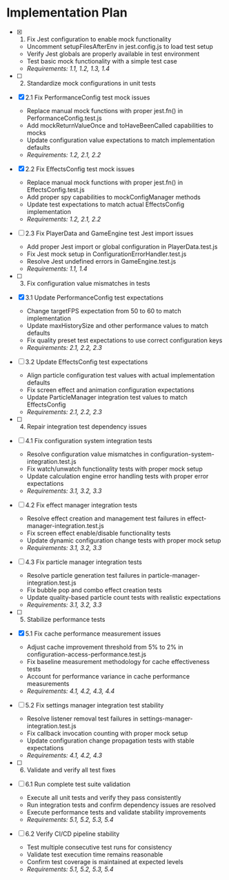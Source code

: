# Implementation Plan

- [x] 1. Fix Jest configuration to enable mock functionality
  - Uncomment setupFilesAfterEnv in jest.config.js to load test setup
  - Verify Jest globals are properly available in test environment
  - Test basic mock functionality with a simple test case
  - _Requirements: 1.1, 1.2, 1.3, 1.4_

- [ ] 2. Standardize mock configurations in unit tests
- [x] 2.1 Fix PerformanceConfig test mock issues
  - Replace manual mock functions with proper jest.fn() in PerformanceConfig.test.js
  - Add mockReturnValueOnce and toHaveBeenCalled capabilities to mocks
  - Update configuration value expectations to match implementation defaults
  - _Requirements: 1.2, 2.1, 2.2_

- [x] 2.2 Fix EffectsConfig test mock issues
  - Replace manual mock functions with proper jest.fn() in EffectsConfig.test.js
  - Add proper spy capabilities to mockConfigManager methods
  - Update test expectations to match actual EffectsConfig implementation
  - _Requirements: 1.2, 2.1, 2.2_

- [ ] 2.3 Fix PlayerData and GameEngine test Jest import issues
  - Add proper Jest import or global configuration in PlayerData.test.js
  - Fix Jest mock setup in ConfigurationErrorHandler.test.js
  - Resolve Jest undefined errors in GameEngine.test.js
  - _Requirements: 1.1, 1.4_

- [ ] 3. Fix configuration value mismatches in tests
- [x] 3.1 Update PerformanceConfig test expectations
  - Change targetFPS expectation from 50 to 60 to match implementation
  - Update maxHistorySize and other performance values to match defaults
  - Fix quality preset test expectations to use correct configuration keys
  - _Requirements: 2.1, 2.2, 2.3_

- [ ] 3.2 Update EffectsConfig test expectations
  - Align particle configuration test values with actual implementation defaults
  - Fix screen effect and animation configuration expectations
  - Update ParticleManager integration test values to match EffectsConfig
  - _Requirements: 2.1, 2.2, 2.3_

- [ ] 4. Repair integration test dependency issues
- [ ] 4.1 Fix configuration system integration tests
  - Resolve configuration value mismatches in configuration-system-integration.test.js
  - Fix watch/unwatch functionality tests with proper mock setup
  - Update calculation engine error handling tests with proper error expectations
  - _Requirements: 3.1, 3.2, 3.3_

- [ ] 4.2 Fix effect manager integration tests
  - Resolve effect creation and management test failures in effect-manager-integration.test.js
  - Fix screen effect enable/disable functionality tests
  - Update dynamic configuration change tests with proper mock setup
  - _Requirements: 3.1, 3.2, 3.3_

- [ ] 4.3 Fix particle manager integration tests
  - Resolve particle generation test failures in particle-manager-integration.test.js
  - Fix bubble pop and combo effect creation tests
  - Update quality-based particle count tests with realistic expectations
  - _Requirements: 3.1, 3.2, 3.3_

- [ ] 5. Stabilize performance tests
- [x] 5.1 Fix cache performance measurement issues
  - Adjust cache improvement threshold from 5% to 2% in configuration-access-performance.test.js
  - Fix baseline measurement methodology for cache effectiveness tests
  - Account for performance variance in cache performance measurements
  - _Requirements: 4.1, 4.2, 4.3, 4.4_

- [ ] 5.2 Fix settings manager integration test stability
  - Resolve listener removal test failures in settings-manager-integration.test.js
  - Fix callback invocation counting with proper mock setup
  - Update configuration change propagation tests with stable expectations
  - _Requirements: 4.1, 4.2, 4.3_

- [ ] 6. Validate and verify all test fixes
- [ ] 6.1 Run complete test suite validation
  - Execute all unit tests and verify they pass consistently
  - Run integration tests and confirm dependency issues are resolved
  - Execute performance tests and validate stability improvements
  - _Requirements: 5.1, 5.2, 5.3, 5.4_

- [ ] 6.2 Verify CI/CD pipeline stability
  - Test multiple consecutive test runs for consistency
  - Validate test execution time remains reasonable
  - Confirm test coverage is maintained at expected levels
  - _Requirements: 5.1, 5.2, 5.3, 5.4_